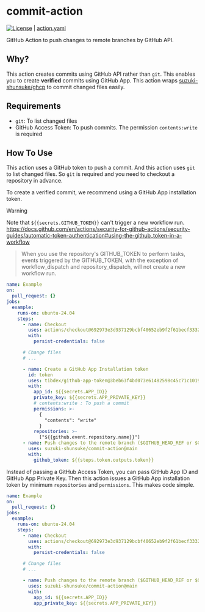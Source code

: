 # commit-action

[![License](http://img.shields.io/badge/license-mit-blue.svg?style=flat-square)](https://raw.githubusercontent.com/suzuki-shunsuke/urfave-cli-help-all/main/LICENSE) | [action.yaml](action.yaml)

GitHub Action to push changes to remote branches by GitHub API.

## Why?

This action creates commits using GitHub API rather than `git`.
This enables you to create **verified** commits using GitHub App.
This action wraps [suzuki-shunsuke/ghcp](https://github.com/suzuki-shunsuke/ghcp) to commit changed files easily.

## Requirements

- `git`: To list changed files
- GitHub Access Token: To push commits. The permission `contents:write` is required

## How To Use

This action uses a GitHub token to push a commit.
And this action uses `git` to list changed files.
So `git` is required and you need to checkout a repository in advance.

To create a verified commit, we recommend using a GitHub App installation token.

> [!WARNING]
> Note that `${{secrets.GITHUB_TOKEN}}` can't trigger a new workflow run.
> https://docs.github.com/en/actions/security-for-github-actions/security-guides/automatic-token-authentication#using-the-github_token-in-a-workflow
> > When you use the repository's GITHUB_TOKEN to perform tasks, events triggered by the GITHUB_TOKEN, with the exception of workflow_dispatch and repository_dispatch, will not create a new workflow run.

```yaml
name: Example
on:
  pull_request: {}
jobs:
  example:
    runs-on: ubuntu-24.04
    steps:
      - name: Checkout
        uses: actions/checkout@692973e3d937129bcbf40652eb9f2f61becf3332 # v4.1.7
        with:
          persist-credentials: false

      # Change files
      # ...

      - name: Create a GitHub App Installation token
        id: token
        uses: tibdex/github-app-token@3beb63f4bd073e61482598c45c71c1019b59b73a # v2.1.0
        with:
          app_id: ${{secrets.APP_ID}}
          private_key: ${{secrets.APP_PRIVATE_KEY}}
          # contents:write : To push a commit
          permissions: >-
            {
              "contents": "write"
            }
          repositories: >-
            ["${{github.event.repository.name}}"]
      - name: Push changes to the remote branch ($GITHUB_HEAD_REF or $GITHUB_REF)
        uses: suzuki-shunsuke/commit-action@main
        with:
          github_token: ${{steps.token.outputs.token}}
```

Instead of passing a GitHub Access Token, you can pass GitHub App ID and GitHub App Private Key.
Then this action issues a GitHub App installation token by minimum `repositories` and `permissions`.
This makes code simple.

```yaml
name: Example
on:
  pull_request: {}
jobs:
  example:
    runs-on: ubuntu-24.04
    steps:
      - name: Checkout
        uses: actions/checkout@692973e3d937129bcbf40652eb9f2f61becf3332 # v4.1.7
        with:
          persist-credentials: false

      # Change files
      # ...

      - name: Push changes to the remote branch ($GITHUB_HEAD_REF or $GITHUB_REF)
        uses: suzuki-shunsuke/commit-action@main
        with:
          app_id: ${{secrets.APP_ID}}
          app_private_key: ${{secrets.APP_PRIVATE_KEY}}
```

